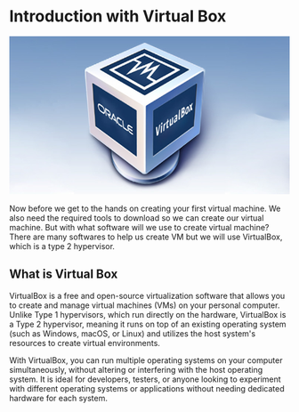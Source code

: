 # Introduction with Virtual Box

![img](../../../public/assets/cloud-development/4-virtual-machine/vbox.jpg)

Now before we get to the hands on creating your first virtual machine. We also need the required tools to download so we can create our virtual machine. But with what software will we use to create virtual machine? There are many softwares to help us create VM but we will use VirtualBox, which is a type 2 hypervisor.

## What is Virtual Box

VirtualBox is a free and open-source virtualization software that allows you to create and manage virtual machines (VMs) on your personal computer. Unlike Type 1 hypervisors, which run directly on the hardware, VirtualBox is a Type 2 hypervisor, meaning it runs on top of an existing operating system (such as Windows, macOS, or Linux) and utilizes the host system's resources to create virtual environments.

With VirtualBox, you can run multiple operating systems on your computer simultaneously, without altering or interfering with the host operating system. It is ideal for developers, testers, or anyone looking to experiment with different operating systems or applications without needing dedicated hardware for each system.
